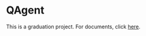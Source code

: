 # QAgent
This is a graduation project. For documents, click [here](Writerside/topics/chatacter.md).
